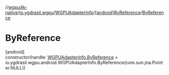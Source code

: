 //[wgpu4k-native](../../../../index.md)/[io.ygdrasil.wgpu](../../index.md)/[WGPUAdapterInfo](../index.md)/[[android]ByReference](index.md)/[ByReference](-by-reference.md)

# ByReference

[android]\
constructor(handle: [WGPUAdapterInfo.ByReference](../../../io.ygdrasil.wgpu.android/-w-g-p-u-adapter-info/-by-reference/index.md) = io.ygdrasil.wgpu.android.WGPUAdapterInfo.ByReference(com.sun.jna.Pointer.NULL))